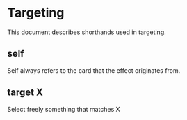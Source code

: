 # Targeting

This document describes shorthands used in targeting.

## self

Self always refers to the card that the effect originates from.

## target X

Select freely something that matches X
